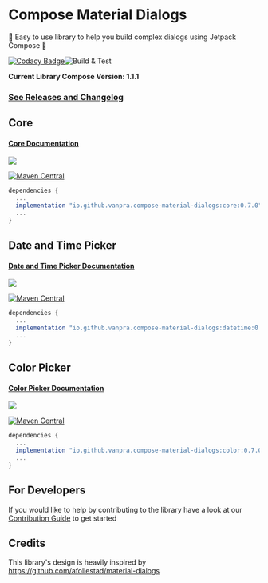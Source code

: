 # Compose Material Dialogs

:rocket:  Easy to use library to help you build complex dialogs using Jetpack Compose :rocket:

[![Codacy Badge](https://app.codacy.com/project/badge/Grade/ae8d455118164f43a24732761a970cc8)](https://www.codacy.com/gh/vanpra/compose-material-dialogs/dashboard?utm_source=github.com&amp;utm_medium=referral&amp;utm_content=vanpra/compose-material-dialogs&amp;utm_campaign=Badge_Grade)![Build & Test](https://github.com/vanpra/compose-material-dialogs/actions/workflows/main.yml/badge.svg)

**Current Library Compose Version: 1.1.1**

### [See Releases and Changelog](https://github.com/vanpra/compose-material-dialogs/blob/main/CHANGELOG.md)

## Core

#### [Core Documentation](https://vanpra.github.io/compose-material-dialogs/Core)

![](https://raw.githubusercontent.com/vanpra/compose-material-dialogs/main/imgs/full_core.png)

[![Maven Central](https://maven-badges.herokuapp.com/maven-central/io.github.vanpra.compose-material-dialogs/core/badge.svg)](https://maven-badges.herokuapp.com/maven-central/io.github.vanpra.compose-material-dialogs/core)

```gradle
dependencies {
  ...
  implementation "io.github.vanpra.compose-material-dialogs:core:0.7.0" 
  ...
}
```

## Date and Time Picker

#### [Date and Time Picker Documentation](https://vanpra.github.io/compose-material-dialogs/DateTimePicker)

![](https://raw.githubusercontent.com/vanpra/compose-material-dialogs/main/imgs/date_and_time.png)

[![Maven Central](https://maven-badges.herokuapp.com/maven-central/io.github.vanpra.compose-material-dialogs/datetime/badge.svg)](https://maven-badges.herokuapp.com/maven-central/io.github.vanpra.compose-material-dialogs/datetime)

```gradle
dependencies {
  ...
  implementation "io.github.vanpra.compose-material-dialogs:datetime:0.7.0"
  ...
}
```

## Color Picker

#### [Color Picker Documentation](https://vanpra.github.io/compose-material-dialogs/ColorPicker)

![](https://raw.githubusercontent.com/vanpra/compose-material-dialogs/main/imgs/color_picker.png)

[![Maven Central](https://maven-badges.herokuapp.com/maven-central/io.github.vanpra.compose-material-dialogs/color/badge.svg)](https://maven-badges.herokuapp.com/maven-central/io.github.vanpra.compose-material-dialogs/color)

```gradle
dependencies {
  ...
  implementation "io.github.vanpra.compose-material-dialogs:color:0.7.0"
  ...
}
```

## For Developers

If you would like to help by contributing to the library have a look at our [Contribution Guide](https://github.com/vanpra/compose-material-dialogs/blob/main/CONTRIBUTING.md) to get started

## Credits

This library's design is heavily inspired by https://github.com/afollestad/material-dialogs
